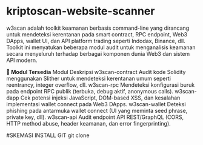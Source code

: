 # kriptoscan-website-scanner
w3scan adalah toolkit keamanan berbasis command-line yang dirancang untuk mendeteksi kerentanan pada smart contract, RPC endpoint, Web3 DApps, wallet UI, dan API platform trading seperti Indodax, Binance, dll.
Toolkit ini menyatukan beberapa modul audit untuk menganalisis keamanan secara menyeluruh terhadap berbagai komponen dunia Web3 dan sistem API modern.

**🧩 Modul Tersedia**
Modul	Deskripsi
w3scan-contract	Audit kode Solidity menggunakan Slither untuk mendeteksi kerentanan umum seperti reentrancy, integer overflow, dll.
w3scan-rpc	Mendeteksi konfigurasi buruk pada endpoint RPC publik (terbuka, debug aktif, anonymous calls).
w3scan-dapp	Cek potensi injeksi JavaScript, DOM-based XSS, dan kesalahan implementasi wallet connect pada Web3 DApps.
w3scan-wallet	Deteksi phishing pada antarmuka wallet connect (UI yang meminta seed phrase, private key, dll).
w3scan-api	Audit endpoint API REST/GraphQL (CORS, HTTP method abuse, header keamanan, dan error fingerprinting).

#SKEMASI INSTALL GIT 
git clone 
